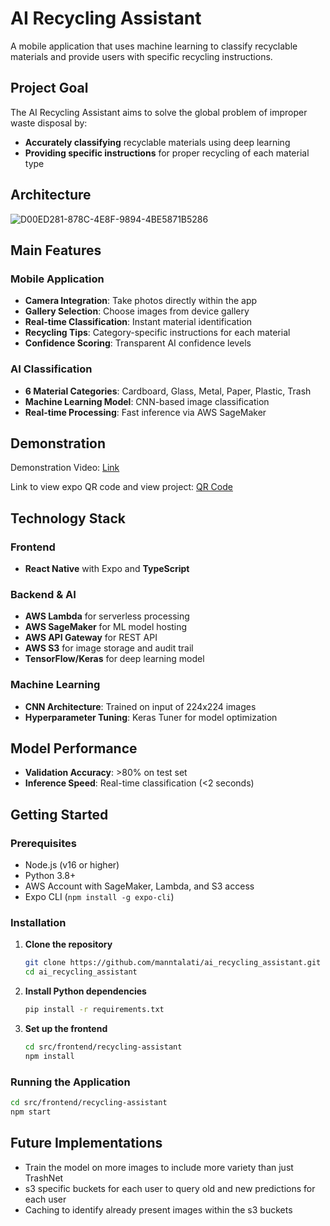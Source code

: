 # AI Recycling Assistant

A mobile application that uses machine learning to classify recyclable materials and provide users with specific recycling instructions.

## Project Goal

The AI Recycling Assistant aims to solve the global problem of improper waste disposal by:
- **Accurately classifying** recyclable materials using deep learning
- **Providing specific instructions** for proper recycling of each material type

## Architecture

![D00ED281-878C-4E8F-9894-4BE5871B5286](https://github.com/user-attachments/assets/8ccd539a-d071-4678-81a3-6a7c3d7228bc)

## Main Features

### Mobile Application
- **Camera Integration**: Take photos directly within the app
- **Gallery Selection**: Choose images from device gallery
- **Real-time Classification**: Instant material identification
- **Recycling Tips**: Category-specific instructions for each material
- **Confidence Scoring**: Transparent AI confidence levels

### AI Classification
- **6 Material Categories**: Cardboard, Glass, Metal, Paper, Plastic, Trash
- **Machine Learning Model**: CNN-based image classification
- **Real-time Processing**: Fast inference via AWS SageMaker

## Demonstration
Demonstration Video: [Link](https://youtube.com/shorts/5wptdo9xlQU)

Link to view expo QR code and view project: [QR Code](https://expo.dev/preview/update?message=updates&updateRuntimeVersion=1.0.0&createdAt=2025-07-05T15%3A47%3A17.334Z&slug=exp&projectId=43376e04-454e-49c9-82ea-ca2123549bac&group=cf80674f-d242-40d0-8aa8-9ef9f35f2bd1)

## Technology Stack

### Frontend
- **React Native** with Expo and **TypeScript**

### Backend & AI
- **AWS Lambda** for serverless processing
- **AWS SageMaker** for ML model hosting
- **AWS API Gateway** for REST API
- **AWS S3** for image storage and audit trail
- **TensorFlow/Keras** for deep learning model

### Machine Learning
- **CNN Architecture**: Trained on input of 224x224 images
- **Hyperparameter Tuning**: Keras Tuner for model optimization

## Model Performance
- **Validation Accuracy**: >80% on test set
- **Inference Speed**: Real-time classification (<2 seconds)

## Getting Started

### Prerequisites
- Node.js (v16 or higher)
- Python 3.8+
- AWS Account with SageMaker, Lambda, and S3 access
- Expo CLI (`npm install -g expo-cli`)

### Installation

1. **Clone the repository**
   ```bash
   git clone https://github.com/manntalati/ai_recycling_assistant.git
   cd ai_recycling_assistant
   ```

2. **Install Python dependencies**
   ```bash
   pip install -r requirements.txt
   ```

3. **Set up the frontend**
   ```bash
   cd src/frontend/recycling-assistant
   npm install
   ```

### Running the Application

```bash
cd src/frontend/recycling-assistant
npm start
```

## Future Implementations
- Train the model on more images to include more variety than just TrashNet
- s3 specific buckets for each user to query old and new predictions for each user
- Caching to identify already present images within the s3 buckets 
